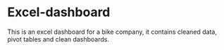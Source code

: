 # Excel-dashboard
This is an excel dashboard for a bike company, it contains cleaned data, pivot tables and clean dashboards.

